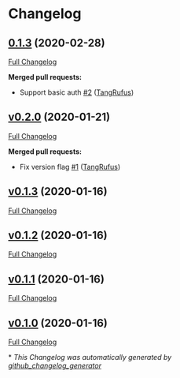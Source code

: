 # Changelog

## [0.1.3](https://github.com/itinerisltd/twoohoh/tree/0.1.3) (2020-02-28)

[Full Changelog](https://github.com/itinerisltd/twoohoh/compare/v0.2.0...0.1.3)

**Merged pull requests:**

- Support basic auth [\#2](https://github.com/ItinerisLtd/twoohoh/pull/2) ([TangRufus](https://github.com/TangRufus))

## [v0.2.0](https://github.com/itinerisltd/twoohoh/tree/v0.2.0) (2020-01-21)

[Full Changelog](https://github.com/itinerisltd/twoohoh/compare/v0.1.3...v0.2.0)

**Merged pull requests:**

- Fix version flag [\#1](https://github.com/ItinerisLtd/twoohoh/pull/1) ([TangRufus](https://github.com/TangRufus))

## [v0.1.3](https://github.com/itinerisltd/twoohoh/tree/v0.1.3) (2020-01-16)

[Full Changelog](https://github.com/itinerisltd/twoohoh/compare/v0.1.2...v0.1.3)

## [v0.1.2](https://github.com/itinerisltd/twoohoh/tree/v0.1.2) (2020-01-16)

[Full Changelog](https://github.com/itinerisltd/twoohoh/compare/v0.1.1...v0.1.2)

## [v0.1.1](https://github.com/itinerisltd/twoohoh/tree/v0.1.1) (2020-01-16)

[Full Changelog](https://github.com/itinerisltd/twoohoh/compare/v0.1.0...v0.1.1)

## [v0.1.0](https://github.com/itinerisltd/twoohoh/tree/v0.1.0) (2020-01-16)

[Full Changelog](https://github.com/itinerisltd/twoohoh/compare/cdd1ce7e37394bf2c429a121ac84a3a9f121cabd...v0.1.0)



\* *This Changelog was automatically generated by [github_changelog_generator](https://github.com/github-changelog-generator/github-changelog-generator)*

